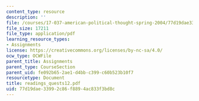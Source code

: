 ```yaml
---
content_type: resource
description: ''
file: /courses/17-037-american-political-thought-spring-2004/77d19dae33992c86f8894ac833f3bd8c_readings_quests12.pdf
file_size: 17211
file_type: application/pdf
learning_resource_types:
- Assignments
license: https://creativecommons.org/licenses/by-nc-sa/4.0/
ocw_type: OCWFile
parent_title: Assignments
parent_type: CourseSection
parent_uid: fe092b65-2ae1-d4bb-c399-c60b523b10f7
resourcetype: Document
title: readings_quests12.pdf
uid: 77d19dae-3399-2c86-f889-4ac833f3bd8c
---
```

